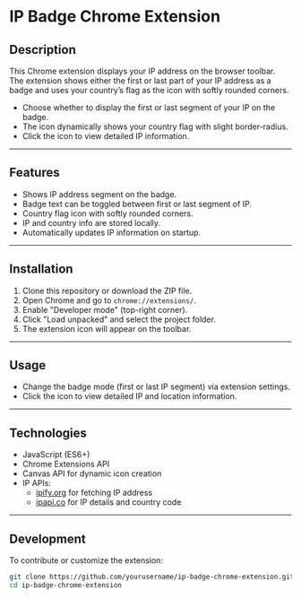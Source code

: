 # IP Badge Chrome Extension

## Description
This Chrome extension displays your IP address on the browser toolbar. The extension shows either the first or last part of your IP address as a badge and uses your country’s flag as the icon with softly rounded corners.

- Choose whether to display the first or last segment of your IP on the badge.
- The icon dynamically shows your country flag with slight border-radius.
- Click the icon to view detailed IP information.

---

## Features
- Shows IP address segment on the badge.
- Badge text can be toggled between first or last segment of IP.
- Country flag icon with softly rounded corners.
- IP and country info are stored locally.
- Automatically updates IP information on startup.

---

## Installation
1. Clone this repository or download the ZIP file.
2. Open Chrome and go to `chrome://extensions/`.
3. Enable "Developer mode" (top-right corner).
4. Click "Load unpacked" and select the project folder.
5. The extension icon will appear on the toolbar.

---

## Usage
- Change the badge mode (first or last IP segment) via extension settings.
- Click the icon to view detailed IP and location information.

---

## Technologies
- JavaScript (ES6+)
- Chrome Extensions API
- Canvas API for dynamic icon creation
- IP APIs:
  - [ipify.org](https://ipify.org) for fetching IP address
  - [ipapi.co](https://ipapi.co) for IP details and country code

---

## Development
To contribute or customize the extension:

```bash
git clone https://github.com/yourusername/ip-badge-chrome-extension.git
cd ip-badge-chrome-extension

